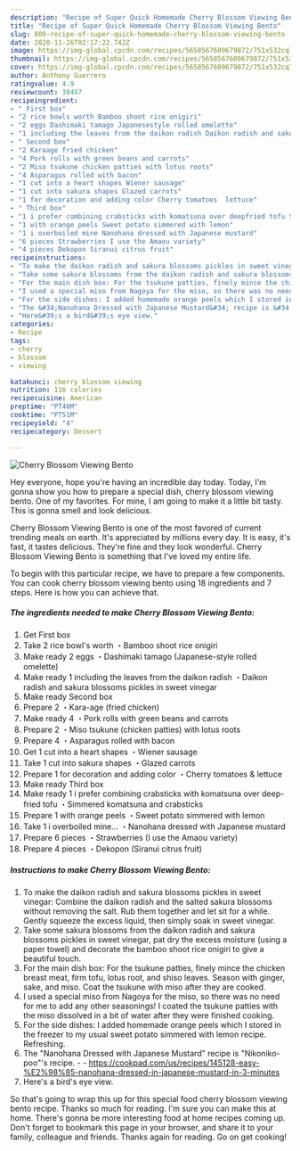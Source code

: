 ```yaml
---
description: "Recipe of Super Quick Homemade Cherry Blossom Viewing Bento"
title: "Recipe of Super Quick Homemade Cherry Blossom Viewing Bento"
slug: 809-recipe-of-super-quick-homemade-cherry-blossom-viewing-bento
date: 2020-11-26T02:17:22.742Z
image: https://img-global.cpcdn.com/recipes/5658567609679872/751x532cq70/cherry-blossom-viewing-bento-recipe-main-photo.jpg
thumbnail: https://img-global.cpcdn.com/recipes/5658567609679872/751x532cq70/cherry-blossom-viewing-bento-recipe-main-photo.jpg
cover: https://img-global.cpcdn.com/recipes/5658567609679872/751x532cq70/cherry-blossom-viewing-bento-recipe-main-photo.jpg
author: Anthony Guerrero
ratingvalue: 4.9
reviewcount: 30497
recipeingredient:
- " First box"
- "2 rice bowls worth Bamboo shoot rice onigiri"
- "2 eggs Dashimaki tamago Japanesestyle rolled omelette"
- "1 including the leaves from the daikon radish Daikon radish and sakura blossoms pickles in sweet vinegar"
- " Second box"
- "2 Karaage fried chicken"
- "4 Pork rolls with green beans and carrots"
- "2 Miso tsukune chicken patties with lotus roots"
- "4 Asparagus rolled with bacon"
- "1 cut into a heart shapes Wiener sausage"
- "1 cut into sakura shapes Glazed carrots"
- "1 for decoration and adding color Cherry tomatoes  lettuce"
- " Third box"
- "1 i prefer combining crabsticks with komatsuna over deepfried tofu Simmered komatsuna and crabsticks"
- "1 with orange peels Sweet potato simmered with lemon"
- "1 i overboiled mine Nanohana dressed with Japanese mustard"
- "6 pieces Strawberries I use the Amaou variety"
- "4 pieces Dekopon Siranui citrus fruit"
recipeinstructions:
- "To make the daikon radish and sakura blossoms pickles in sweet vinegar: Combine the daikon radish and the salted sakura blossoms without removing the salt. Rub them together and let sit for a while. Gently squeeze the excess liquid, then simply soak in sweet vinegar."
- "Take some sakura blossoms from the daikon radish and sakura blossoms pickles in sweet vinegar, pat dry the excess moisture (using a paper towel) and decorate the bamboo shoot rice onigiri to give a beautiful touch."
- "For the main dish box: For the tsukune patties, finely mince the chicken breast meat, firm tofu, lotus root, and shiso leaves. Season with ginger, sake, and miso. Coat the tsukune with miso after they are cooked."
- "I used a special miso from Nagoya for the miso, so there was no need for me to add any other seasonings! I coated the tsukune patties with the miso dissolved in a bit of water after they were finished cooking."
- "For the side dishes: I added homemade orange peels which I stored in the freezer to my usual sweet potato simmered with lemon recipe. Refreshing."
- "The &#34;Nanohana Dressed with Japanese Mustard&#34; recipe is &#34;Nikoniko-poo&#34;&#39;s recipe.  https://cookpad.com/us/recipes/145128-easy-%E2%98%85-nanohana-dressed-in-japanese-mustard-in-3-minutes"
- "Here&#39;s a bird&#39;s eye view."
categories:
- Recipe
tags:
- cherry
- blossom
- viewing

katakunci: cherry blossom viewing 
nutrition: 116 calories
recipecuisine: American
preptime: "PT40M"
cooktime: "PT51M"
recipeyield: "4"
recipecategory: Dessert

---
```



![Cherry Blossom Viewing Bento](https://img-global.cpcdn.com/recipes/5658567609679872/751x532cq70/cherry-blossom-viewing-bento-recipe-main-photo.jpg)

Hey everyone, hope you're having an incredible day today. Today, I'm gonna show you how to prepare a special dish, cherry blossom viewing bento. One of my favorites. For mine, I am going to make it a little bit tasty. This is gonna smell and look delicious.

Cherry Blossom Viewing Bento is one of the most favored of current trending meals on earth. It's appreciated by millions every day. It is easy, it's fast, it tastes delicious. They're fine and they look wonderful. Cherry Blossom Viewing Bento is something that I've loved my entire life.




To begin with this particular recipe, we have to prepare a few components. You can cook cherry blossom viewing bento using 18 ingredients and 7 steps. Here is how you can achieve that.

<!--inarticleads1-->

##### The ingredients needed to make Cherry Blossom Viewing Bento:

1. Get  First box
1. Take 2 rice bowl&#39;s worth ・Bamboo shoot rice onigiri
1. Make ready 2 eggs ・Dashimaki tamago (Japanese-style rolled omelette)
1. Make ready 1 including the leaves from the daikon radish ・Daikon radish and sakura blossoms pickles in sweet vinegar
1. Make ready  Second box
1. Prepare 2 ・Kara-age (fried chicken)
1. Make ready 4 ・Pork rolls with green beans and carrots
1. Prepare 2 ・Miso tsukune (chicken patties) with lotus roots
1. Prepare 4 ・Asparagus rolled with bacon
1. Get 1 cut into a heart shapes ・Wiener sausage
1. Take 1 cut into sakura shapes ・Glazed carrots
1. Prepare 1 for decoration and adding color ・Cherry tomatoes &amp; lettuce
1. Make ready  Third box
1. Make ready 1 i prefer combining crabsticks with komatsuna over deep-fried tofu ・Simmered komatsuna and crabsticks
1. Prepare 1 with orange peels ・Sweet potato simmered with lemon
1. Take 1 i overboiled mine... ・Nanohana dressed with Japanese mustard
1. Prepare 6 pieces ・Strawberries (I use the Amaou variety)
1. Prepare 4 pieces ・Dekopon (Siranui citrus fruit)




<!--inarticleads2-->

##### Instructions to make Cherry Blossom Viewing Bento:

1. To make the daikon radish and sakura blossoms pickles in sweet vinegar: Combine the daikon radish and the salted sakura blossoms without removing the salt. Rub them together and let sit for a while. Gently squeeze the excess liquid, then simply soak in sweet vinegar.
1. Take some sakura blossoms from the daikon radish and sakura blossoms pickles in sweet vinegar, pat dry the excess moisture (using a paper towel) and decorate the bamboo shoot rice onigiri to give a beautiful touch.
1. For the main dish box: For the tsukune patties, finely mince the chicken breast meat, firm tofu, lotus root, and shiso leaves. Season with ginger, sake, and miso. Coat the tsukune with miso after they are cooked.
1. I used a special miso from Nagoya for the miso, so there was no need for me to add any other seasonings! I coated the tsukune patties with the miso dissolved in a bit of water after they were finished cooking.
1. For the side dishes: I added homemade orange peels which I stored in the freezer to my usual sweet potato simmered with lemon recipe. Refreshing.
1. The &#34;Nanohana Dressed with Japanese Mustard&#34; recipe is &#34;Nikoniko-poo&#34;&#39;s recipe. -  - https://cookpad.com/us/recipes/145128-easy-%E2%98%85-nanohana-dressed-in-japanese-mustard-in-3-minutes
1. Here&#39;s a bird&#39;s eye view.




So that's going to wrap this up for this special food cherry blossom viewing bento recipe. Thanks so much for reading. I'm sure you can make this at home. There's gonna be more interesting food at home recipes coming up. Don't forget to bookmark this page in your browser, and share it to your family, colleague and friends. Thanks again for reading. Go on get cooking!
